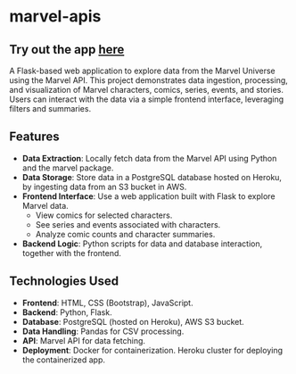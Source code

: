 # marvel-apis
## Try out the app [here]([https://pages.github.com/](https://marvel-apis-d7832617b49a.herokuapp.com/))
A Flask-based web application to explore data from the Marvel Universe using the Marvel API. This project demonstrates data ingestion, processing, and visualization of Marvel characters, comics, series, events, and stories. Users can interact with the data via a simple frontend interface, leveraging filters and summaries.

## Features

- **Data Extraction**: Locally fetch data from the Marvel API using Python and the marvel package.
- **Data Storage**: Store data in a PostgreSQL database hosted on Heroku, by ingesting data from an S3 bucket in AWS.
- **Frontend Interface**: Use a web application built with Flask to explore Marvel data.
  - View comics for selected characters.
  - See series and events associated with characters.
  - Analyze comic counts and character summaries.
- **Backend Logic**: Python scripts for data and database interaction, together with the frontend.

## Technologies Used

- **Frontend**: HTML, CSS (Bootstrap), JavaScript.
- **Backend**: Python, Flask.
- **Database**: PostgreSQL (hosted on Heroku), AWS S3 bucket.
- **Data Handling**: Pandas for CSV processing.
- **API**: Marvel API for data fetching.
- **Deployment**: Docker for containerization. Heroku cluster for deploying the containerized app.
